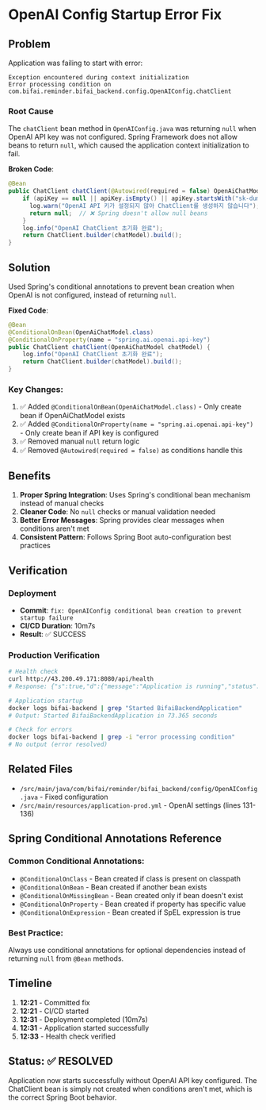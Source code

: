 # OpenAI Config Startup Error Fix

## Problem

Application was failing to start with error:
```
Exception encountered during context initialization
Error processing condition on com.bifai.reminder.bifai_backend.config.OpenAIConfig.chatClient
```

### Root Cause

The `chatClient` bean method in `OpenAIConfig.java` was returning `null` when OpenAI API key was not configured. Spring Framework does not allow beans to return `null`, which caused the application context initialization to fail.

**Broken Code**:
```java
@Bean
public ChatClient chatClient(@Autowired(required = false) OpenAiChatModel chatModel) {
    if (apiKey == null || apiKey.isEmpty() || apiKey.startsWith("sk-dummy")) {
      log.warn("OpenAI API 키가 설정되지 않아 ChatClient를 생성하지 않습니다");
      return null;  // ❌ Spring doesn't allow null beans
    }
    log.info("OpenAI ChatClient 초기화 완료");
    return ChatClient.builder(chatModel).build();
}
```

## Solution

Used Spring's conditional annotations to prevent bean creation when OpenAI is not configured, instead of returning `null`.

**Fixed Code**:
```java
@Bean
@ConditionalOnBean(OpenAiChatModel.class)
@ConditionalOnProperty(name = "spring.ai.openai.api-key")
public ChatClient chatClient(OpenAiChatModel chatModel) {
    log.info("OpenAI ChatClient 초기화 완료");
    return ChatClient.builder(chatModel).build();
}
```

### Key Changes:
1. ✅ Added `@ConditionalOnBean(OpenAiChatModel.class)` - Only create bean if OpenAiChatModel exists
2. ✅ Added `@ConditionalOnProperty(name = "spring.ai.openai.api-key")` - Only create bean if API key is configured
3. ✅ Removed manual `null` return logic
4. ✅ Removed `@Autowired(required = false)` as conditions handle this

## Benefits

1. **Proper Spring Integration**: Uses Spring's conditional bean mechanism instead of manual checks
2. **Cleaner Code**: No `null` checks or manual validation needed
3. **Better Error Messages**: Spring provides clear messages when conditions aren't met
4. **Consistent Pattern**: Follows Spring Boot auto-configuration best practices

## Verification

### Deployment
- **Commit**: `fix: OpenAIConfig conditional bean creation to prevent startup failure`
- **CI/CD Duration**: 10m7s
- **Result**: ✅ SUCCESS

### Production Verification
```bash
# Health check
curl http://43.200.49.171:8080/api/health
# Response: {"s":true,"d":{"message":"Application is running","status":"UP"}}

# Application startup
docker logs bifai-backend | grep "Started BifaiBackendApplication"
# Output: Started BifaiBackendApplication in 73.365 seconds

# Check for errors
docker logs bifai-backend | grep -i "error processing condition"
# No output (error resolved)
```

## Related Files

- `/src/main/java/com/bifai/reminder/bifai_backend/config/OpenAIConfig.java` - Fixed configuration
- `/src/main/resources/application-prod.yml` - OpenAI settings (lines 131-136)

## Spring Conditional Annotations Reference

### Common Conditional Annotations:
- `@ConditionalOnClass` - Bean created if class is present on classpath
- `@ConditionalOnBean` - Bean created if another bean exists
- `@ConditionalOnMissingBean` - Bean created only if bean doesn't exist
- `@ConditionalOnProperty` - Bean created if property has specific value
- `@ConditionalOnExpression` - Bean created if SpEL expression is true

### Best Practice:
Always use conditional annotations for optional dependencies instead of returning `null` from `@Bean` methods.

## Timeline

1. **12:21** - Committed fix
2. **12:21** - CI/CD started
3. **12:31** - Deployment completed (10m7s)
4. **12:31** - Application started successfully
5. **12:33** - Health check verified

## Status: ✅ RESOLVED

Application now starts successfully without OpenAI API key configured. The ChatClient bean is simply not created when conditions aren't met, which is the correct Spring Boot behavior.
